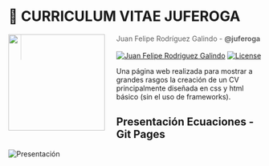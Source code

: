 # 👻  **CURRICULUM VITAE JUFEROGA**

<img src="https://secure.gravatar.com/avatar/2fad52f0df74c78a2b11c7be884524e2?s=800&d=identicon" align="left" width="192px" height="192px"/>
<img align="left" width="0" height="192px" hspace="10"/>

> Juan Felipe Rodríguez Galindo  - **@juferoga**
<br></br>
[![Juan Felipe Rodriguez Galindo](https://img.shields.io/badge/Juferoga-github-br?style=flat-square)](https://gitlab.com/Juferoga)
[![License](https://img.shields.io/badge/License-GPL_V.3-blue?style=flat-square)](https://www.gnu.org/licenses/gpl-3.0.html)


Una página web realizada para mostrar a grandes rasgos la creación de un CV principalmente diseñada en css y html básico (sin el uso de frameworks).

## Presentación Ecuaciones - Git Pages

![Presentación](https://docs.google.com/presentation/d/1oyIb_4QifkpnCFIS7hrkkIyZobUXQZ7GGOLA9hiqp6Q/edit?usp=sharing)
